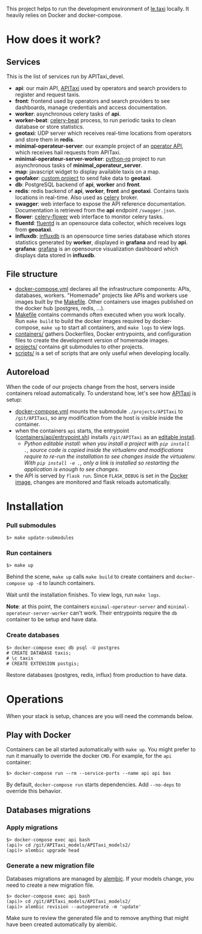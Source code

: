 This project helps to run the development environment of [le.taxi](https://le.taxi/) locally. It heavily relies on Docker and docker-compose.

# How does it work?

## Services

This is the list of services run by APITaxi_devel.

* **api**: our main API, [APITaxi](github.com/openmaraude/APITaxi) used by operators and search providers to register and request taxis.
* **front**: frontend used by operators and search providers to see dashboards, manage credentials and access documentation.
* **worker**: asynchronous celery tasks of **api**.
* **worker-beat**: [celery-beat](https://docs.celeryproject.org/en/stable/userguide/periodic-tasks.html) process, to run periodic tasks to clean database or store statistics.
* **geotaxi**: UDP server which receives real-time locations from operators and store them in **redis**.
* **minimal-operateur-server**: our example project of an [operator API](https://github.com/openmaraude/minimal_operateur_server), which receives hail requests from APITaxi.
* **minimal-operateur-server-worker**: [python-rq](https://python-rq.org/) project to run asynchronous tasks of **minimal_operateur_server**.
* **map**: javascript widget to display available taxis on a map.
* **geofaker**: [custom project](https://github.com/openmaraude/geofaker) to send fake data to **geotaxi**.
* **db**: PostgreSQL backend of **api**, **worker** and **front**.
* **redis**: redis backend of **api**, **worker**, **front** and **geotaxi**. Contains taxis locations in real-time. Also used as [celery](https://docs.celeryproject.org) broker.
* **swagger**: web interface to expose the API reference documentation. Documentation is retrieved from the **api** endpoint `/swagger.json`.
* **flower**: [celery-flower](https://flower.readthedocs.io) web interface to monitor celery tasks.
* **fluentd**: [fluentd](https://www.fluentd.org/) is an opensource data collector, which receives logs from **geoataxi**.
* **influxdb**: [influxdb](https://www.influxdata.com/) is an opensource time series database which stores statistics generated by **worker**, displayed in **grafana** and read by **api**.
* **grafana**: [grafana](https://grafana.com/) is an opensource visualization dashboard which displays data stored in **influxdb**.


## File structure

* [docker-compose.yml](docker-compose.yml) declares all the infrastructure components: APIs, databases, workers. "Homemade" projects like APIs and workers use images built by the [Makefile](Makefile). Other containers use images published on the docker hub (postgres, redis, ...).
* [Makefile](Makefile) contains commands often executed when you work locally. Run `make build` to build the docker images required by docker-compose, `make up` to start all containers, and `make logs` to view logs.
* [containers/](containers/) gathers Dockerfiles, Docker entrypoints, and configuration files to create the development version of homemade images.
* [projects/](projects/) contains git submodules to other projects.
* [scripts/](scripts/) is a set of scripts that are only useful when developing locally.


## Autoreload

When the code of our projects change from the host, servers inside containers reload automatically. To understand how, let's see how [APITaxi](https://github.com/openmaraude/APITaxi) is setup:

- [docker-compose.yml](docker-compose.yml) mounts the submodule `./projects/APITaxi` to `/git/APITaxi`, so any modification from the host is visible inside the container.
- when the containers `api` starts, the entrypoint ([containers/api/entrypoint.sh](containers/api/entrypoint.sh)) installs `/git/APITaxi` as an [editable install](https://pip.pypa.io/en/stable/reference/pip_install/#editable-installs).
    * *Python editable install: when you install a project with `pip install .`, source code is copied inside the virtualenv and modifications require to re-run the installation to see changes inside the virtualenv. With `pip install -e .`, only a link is installed so restarting the application is enough to see changes.*
- the API is served by `flask run`. Since `FLASK_DEBUG` is set in the [Docker image](containers/api/Dockerfile), changes are monitored and flask reloads automatically.


# Installation

### Pull submodules

```
$> make update-submodules
```

### Run containers

```
$> make up
```

Behind the scene, `make up` calls `make build` to create containers and `docker-compose up -d` to launch containers.

Wait until the installation finishes. To view logs, run `make logs`.

**Note**: at this point, the containers `minimal-operateur-server` and `minimal-operateur-server-worker` can't work. Their entrypoints require the `db` container to be setup and have data.

### Create databases

```
$> docker-compose exec db psql -U postgres
# CREATE DATABASE taxis;
# \c taxis
# CREATE EXTENSION postgis;
```

Restore databases (postgres, redis, influx) from production to have data.


# Operations

When your stack is setup, chances are you will need the commands below.

## Play with Docker

Containers can be all started automatically with `make up`. You might prefer to run it manually to override the docker `CMD`. For example, for the `api` container:

```
$> docker-compose run --rm --service-ports --name api api bas
```

By default, `docker-compose run` starts dependencies. Add `--no-deps` to override this behavior.

## Databases migrations

### Apply migrations

```
$> docker-compose exec api bash
(api)> cd /git/APITaxi_models/APITaxi_models2/
(api)> alembic upgrade head
```

### Generate a new migration file

Databases migrations are managed by [alembic](https://alembic.sqlalchemy.org). If your models change, you need to create a new migration file.

```
$> docker-compose exec api bash
(api)> cd /git/APITaxi_models/APITaxi_models2/
(api)> alembic revision --autogenerate -m 'update'
```

Make sure to review the generated file and to remove anything that might have been created automatically by alembic.
